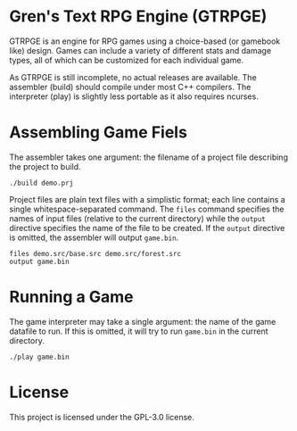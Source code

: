 # Gren's Text RPG Engine (GTRPGE)

GTRPGE is an engine for RPG games using a choice-based (or gamebook like) design. Games can include a variety of different stats and damage types, all of which can be customized for each individual game.

As GTRPGE is still incomplete, no actual releases are available. The assembler (build) should compile under most C++ compilers. The interpreter (play) is slightly less portable as it also requires ncurses.

# Assembling Game Fiels

The assembler takes one argument: the filename of a project file describing the project to build.

```
./build demo.prj
```

Project files are plain text files with a simplistic format; each line contains a single whitespace-separated command. The ```files``` command specifies the names of input files (relative to the current directory) while the ```output``` directive specifies the name of the file to be created. If the ```output``` directive is omitted, the assembler will output ```game.bin```.

```
files demo.src/base.src demo.src/forest.src
output game.bin
```

# Running a Game

The game interpreter may take a single argument: the name of the game datafile to run. If this is omitted, it will try to run ```game.bin``` in the current directory.

```
./play game.bin
```


# License

This project is licensed under the GPL-3.0 license.
